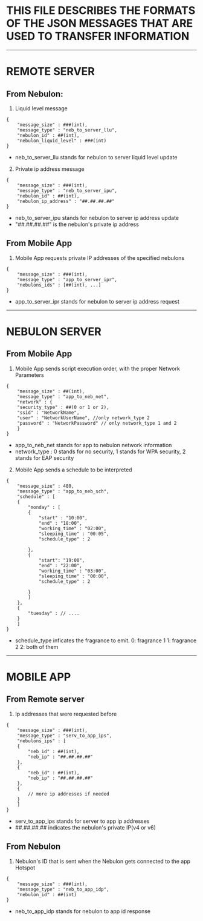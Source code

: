 # THIS FILE DESCRIBES THE FORMATS OF THE JSON MESSAGES THAT ARE USED TO TRANSFER INFORMATION

-----------------------------

# REMOTE SERVER

## From Nebulon:

1. Liquid level message

```
{
    "message_size" : ###(int),
    "message_type" : "neb_to_server_llu",
    "nebulon_id" : ##(int),
    "nebulon_liquid_level" : ###(int)
}
```

  * neb_to_server_llu stands for nebulon to server liquid level update

2. Private ip address message

```
{
    "message_size" : ###(int),
    "message_type" : "neb_to_server_ipu",
    "nebulon_id" : ##(int),
    "nebulon_ip_address" : "##.##.##.##"
}
```

  * neb_to_server_ipu stands for nebulon to server ip address update
  * "##.##.##.##" is the nebulon's private ip address

## From Mobile App

1. Mobile App requests private IP addresses of the specified nebulons

```
{
    "message_size" : ###(int),
    "message_type" : "app_to_server_ipr",
    "nebulons_ids" : [##(int), ...]
}
```

  * app_to_server_ipr stands for nebulon to server ip address request
  
----------------------------------------------

# NEBULON SERVER

## From Mobile App

1. Mobile App sends script execution order, with the proper Network Parameters

```
{
    "message_size" : ##(int),
    "message_type" : "app_to_neb_net",
    "network" : {
	"security_type" : ##(0 or 1 or 2),
	"ssid" : "NetworkName",
	"user" : "NetworkUserName", //only network_type 2
	"password" : "NetworkPassword" // only network_type 1 and 2 
    }
}
```

  * app_to_neb_net stands for app to nebulon network information
  * network_type : 0 stands for no security, 1 stands for WPA security,
                   2 stands for EAP security

2. Mobile App sends a schedule to be interpreted

```
{
    "message_size" : 480,
    "message_type" : "app_to_neb_sch",
    "schedule" : [
	{
	    "monday" : [
		{
		    "start" : "10:00",
		    "end" : "18:00",
		    "working_time" : "02:00",
		    "sleeping_time" : "00:05",
		    "schedule_type" : 2
		    
		},
		{
		    "start": "19:00",
		    "end" : "22:00",
		    "working_time" : "03:00",
		    "sleeping_time" : "00:00",
		    "schedule_type" : 2
	            
		}
	    ]
	},
	{
	    "tuesday" : // ....
	}
    ]
}
```

  * schedule_type inficates the fragrance to emit.
    0: fragrance 1
    1: fragrance 2
    2: both of them

--------------------------------------------------------------

# MOBILE APP

## From Remote server

1. Ip addresses that were requested before

```
{
    "message_size" : ###(int),
    "message_type" : "serv_to_app_ips",
    "nebulons_ips" : [
	{
	    "neb_id" : ##(int),
	    "neb_ip" : "##.##.##.##"
	},
	{
	    "neb_id" : ##(int),
	    "neb_ip" : "##.##.##.##"
	},
	{
	    // more ip addresses if needed
	}
    ]
}
```

  * serv_to_app_ips stands for server to app ip addresses
  * ##.##.##.## indicates the nebulon's private IP(v4 or v6)
  
## From Nebulon

1. Nebulon's ID that is sent when the Nebulon gets connected to the app Hotspot

```
{
    "message_size" : ###(int),
    "message_type" : "neb_to_app_idp",
    "nebulon_id" : ##(int)
}
```

  * neb_to_app_idp stands for nebulon to app id response